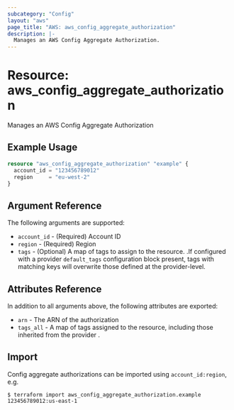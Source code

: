 ```yaml
---
subcategory: "Config"
layout: "aws"
page_title: "AWS: aws_config_aggregate_authorization"
description: |-
  Manages an AWS Config Aggregate Authorization.
---
```


# Resource: aws_config_aggregate_authorization

Manages an AWS Config Aggregate Authorization

## Example Usage

```terraform
resource "aws_config_aggregate_authorization" "example" {
  account_id = "123456789012"
  region     = "eu-west-2"
}
```

## Argument Reference

The following arguments are supported:

* `account_id` - (Required) Account ID
* `region` - (Required) Region
* `tags` - (Optional) A map of tags to assign to the resource. .If configured with a provider `default_tags` configuration block present, tags with matching keys will overwrite those defined at the provider-level.

## Attributes Reference

In addition to all arguments above, the following attributes are exported:

* `arn` - The ARN of the authorization
* `tags_all` - A map of tags assigned to the resource, including those inherited from the provider .

## Import

Config aggregate authorizations can be imported using `account_id:region`, e.g.

```
$ terraform import aws_config_aggregate_authorization.example 123456789012:us-east-1
```
